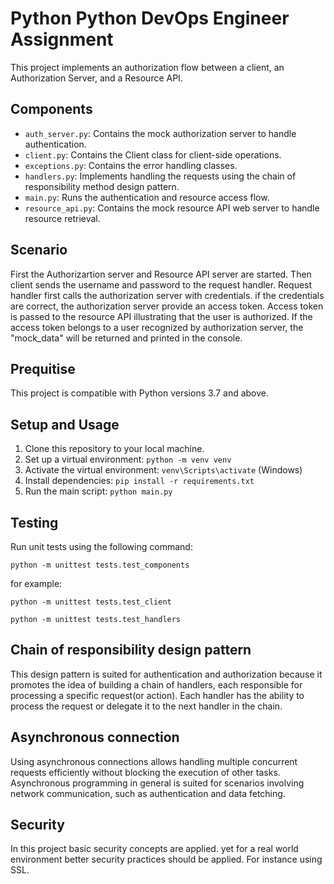 # Python Python DevOps Engineer Assignment

This project implements an authorization flow between a client, an Authorization Server, and a Resource API.

## Components

- `auth_server.py`: Contains the mock authorization server  to handle authentication.
- `client.py`: Contains the Client class for client-side operations.
- `exceptions.py`: Contains the error handling classes.
- `handlers.py`: Implements handling the requests using the chain of responsibility method design pattern.
- `main.py`: Runs the authentication and resource access flow.
- `resource_api.py`: Contains the mock resource API web server to handle resource retrieval.

## Scenario
First the Authorizartion server and Resource API server are started. Then client sends the username and password
to the request handler. Request handler first calls the authorization server with credentials. if the credentials are correct,
the authorization server provide an access token. Access token is passed to the resource API illustrating that the user is authorized.
If the access token belongs to a user recognized by authorization server, the "mock_data" will be returned and printed in the console.

## Prequitise
This project is compatible with Python versions 3.7 and above.

## Setup and Usage

1. Clone this repository to your local machine.
2. Set up a virtual environment: `python -m venv venv`
3. Activate the virtual environment: `venv\Scripts\activate` (Windows)
4. Install dependencies: `pip install -r requirements.txt`
5. Run the main script: `python main.py`

## Testing

Run unit tests using the following command:
```
python -m unittest tests.test_components
```
for example:
```
python -m unittest tests.test_client

python -m unittest tests.test_handlers
```

## Chain of responsibility design pattern
This design pattern is suited for authentication and authorization because it promotes the idea of building a chain of handlers, each responsible for processing a specific request(or action). Each handler has the ability to process the request or delegate it to the next handler in the chain.

## Asynchronous connection
Using asynchronous connections allows handling multiple concurrent requests efficiently without blocking the execution of other tasks. Asynchronous programming in general is suited for scenarios involving network communication, such as authentication and data fetching.

## Security
In this project basic security concepts are applied. yet for a real world environment better security practices should be applied.
For instance using SSL. 




   
   
